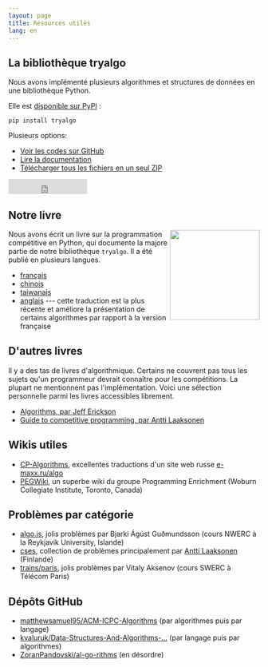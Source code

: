```yaml
---
layout: page
title: Resources utiles
lang: en
---
```


## La bibliothèque tryalgo

Nous avons implémenté plusieurs algorithmes et structures de données en une bibliothèque Python.

Elle est [disponible sur PyPI](https://pypi.python.org/pypi/tryalgo/) :

    pip install tryalgo

Plusieurs options:

- [Voir les codes sur GitHub](https://github.com/jilljenn/tryalgo)
- [Lire la documentation](https://jilljenn.github.io/tryalgo/)
- [Télécharger tous les fichiers en un seul ZIP](https://github.com/jilljenn/tryalgo/archive/master.zip)

<iframe src="https://ghbtns.com/github-btn.html?user=jilljenn&amp;repo=tryalgo&amp;type=fork&amp;count=true&amp;size=large" frameborder="0" scrolling="0" width="158px" height="30px"></iframe>

## Notre livre

<a href="http://www.amazon.fr/gp/product/2340010055/ref=as_li_tl?ie=UTF8&amp;camp=1642&amp;creative=19458&amp;creativeASIN=2340010055&amp;linkCode=as2&amp;tag=mangaki-21"><img src="/static/cover.jpg" style="float: right" width="180" /></a>

Nous avons écrit un livre sur la programmation compétitive en Python, qui documente la majore partie de notre bibliothèque `tryalgo`. Il a été publié en plusieurs langues.

- [français](https://www.editions-ellipses.fr/accueil/3853-programmation-efficace-128-algorithmes-quil-faut-avoir-compris-et-codes-en-python-au-cours-de-sa-vie-9782340010055.html)
- [chinois](https://book.douban.com/subject/30210075/)
- [taiwanais](http://www.drmaster.com.tw/Bookinfo.asp?BookID=MP11906)
- [anglais](http://www.cambridge.org/9781108716826) --- cette traduction est la plus récente et améliore la présentation de certains algorithmes par rapport à la version française


## D'autres livres

Il y a des tas de livres d'algorithmique. Certains ne couvrent pas tous les sujets qu'un programmeur devrait connaître pour les compétitions. La plupart ne mentionnent pas l'implémentation. Voici une sélection personnelle parmi les livres accessibles librement.

- [Algorithms, par Jeff Erickson](https://jeffe.cs.illinois.edu/teaching/algorithms/book/Algorithms-JeffE.pdf) 
- [Guide to competitive programming, par Antti Laaksonen](https://link.springer.com/book/10.1007/978-3-319-72547-5)


## Wikis utiles

- [CP-Algorithms](https://cp-algorithms.com), excellentes traductions d'un site web russe [e-maxx.ru/algo](http://e-maxx.ru/algo)
- [PEGWiki](https://wcipeg.com/wiki/Special:AllPages), un superbe wiki du groupe  Programming Enrichment  (Woburn Collegiate Institute, Toronto, Canada)

## Problèmes par catégorie

- [algo.is](https://algo.is), jolis problèmes par  Bjarki Ágúst Guðmundsson (cours NWERC à la Reykjavik University, Islande)
- [cses](https://cses.fi/problemset/), collection de problèmes principalement par [Antti Laaksonen](https://www.cs.helsinki.fi/u/ahslaaks/) (Finlande)
- [trains/paris](http://neerc.ifmo.ru/trains/paris/), jolis problèmes par Vitaly Aksenov (cours SWERC à Télécom Paris)

## Dépôts GitHub 

- [matthewsamuel95/ACM-ICPC-Algorithms](https://github.com/matthewsamuel95/ACM-ICPC-Algorithms) (par algorithmes puis par langage)
- [kvaluruk/Data-Structures-And-Algorithms-…](https://github.com/kvaluruk/Data-Structures-And-Algorithms-Hacktoberfest18) (par langage puis par algorithmes)
- [ZoranPandovski/al-go-rithms](https://github.com/ZoranPandovski/al-go-rithms) (en désordre)

